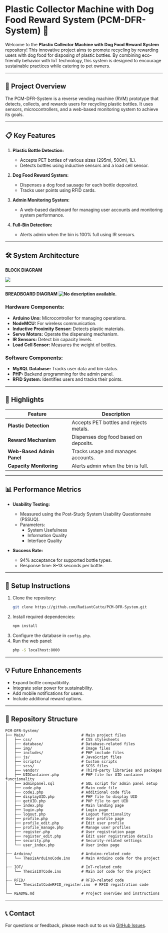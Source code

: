 
# Plastic Collector Machine with Dog Food Reward System (PCM-DFR-System) 🐶

Welcome to the **Plastic Collector Machine with Dog Food Reward System** repository! This innovative project aims to promote recycling by rewarding users with dog food for disposing of plastic bottles. By combining eco-friendly behavior with IoT technology, this system is designed to encourage sustainable practices while catering to pet owners.

---

## 🚀 **Project Overview**

The PCM-DFR-System is a reverse vending machine (RVM) prototype that detects, collects, and rewards users for recycling plastic bottles. It uses sensors, microcontrollers, and a web-based monitoring system to achieve its goals.

---

## 📋 **Key Features**

1. **Plastic Bottle Detection:**
   - Accepts PET bottles of various sizes (295ml, 500ml, 1L).
   - Detects bottles using inductive sensors and a load cell sensor.

2. **Dog Food Reward System:**
   - Dispenses a dog food sausage for each bottle deposited.
   - Tracks user points using RFID cards.

3. **Admin Monitoring System:**
   - A web-based dashboard for managing user accounts and monitoring system performance.

4. **Full-Bin Detection:**
   - Alerts admin when the bin is 100% full using IR sensors.

---

## 🛠️ **System Architecture**

**BLOCK DIAGRAM**

**![](https://lh7-rt.googleusercontent.com/docsz/AD_4nXcE74XeArd_qzuTaHRsEkC0hsW_qzjc5TDARkavpA4ABnXsPfHZ1YSYljWhXWe-hTzlRWJYyODmudi76Kh14ZTi-FGZxmsVBj1-B7pOUWMx4wytH2yPzc85oQDMG9Y6JQvhw4kdygm4KJj23euRtNY?key=wAnhi_jwVwyVVq5B01u1w5JG)**

----
**BREADBOARD DIAGRAM**
**![No description available.](https://lh7-rt.googleusercontent.com/docsz/AD_4nXdC9ii6J8eyqT8RtG8VOzoGo2xp9Mwqi1K9VAe49sfgyUwVosRG504rt4sffat2Q0qN0hnzJDpcJYN_746Yrd_rTvKKLAMEf3vt4G2rIIub9Th9pXEwUGCgJ75NaskOsqBC6keJutg5s8d4D2pAvA?key=wAnhi_jwVwyVVq5B01u1w5JG)**
### Hardware Components:
- **Arduino Uno:** Microcontroller for managing operations.
- **NodeMCU:** For wireless communication.
- **Inductive Proximity Sensor:** Detects plastic materials.
- **Servo Motors:** Operate the dispensing mechanism.
- **IR Sensors:** Detect bin capacity levels.
- **Load Cell Sensor:** Measures the weight of bottles.

### Software Components:
- **MySQL Database:** Tracks user data and bin status.
- **PHP:** Backend programming for the admin panel.
- **RFID System:** Identifies users and tracks their points.

---

## 🌟 **Highlights**

| Feature                     | Description                               |
|-----------------------------|-------------------------------------------|
| **Plastic Detection**       | Accepts PET bottles and rejects metals.  |
| **Reward Mechanism**        | Dispenses dog food based on deposits.    |
| **Web-Based Admin Panel**   | Tracks usage and manages accounts.       |
| **Capacity Monitoring**     | Alerts admin when the bin is full.       |

---

## 📊 **Performance Metrics**

- **Usability Testing:**
  - Measured using the Post-Study System Usability Questionnaire (PSSUQ).
  - Parameters:
    - System Usefulness
    - Information Quality
    - Interface Quality

- **Success Rate:**
  - 94% acceptance for supported bottle types.
  - Response time: 8–13 seconds per bottle.

---
## 🔧 **Setup Instructions**

1. Clone the repository:
   ```bash
   git clone https://github.com/RadiantCatto/PCM-DFR-System.git
   ```
2. Install required dependencies:
   ```bash
   npm install
   ```
3. Configure the database in `config.php`.
4. Run the web panel:
   ```bash
   php -S localhost:8000
   ```

---

## 💡 **Future Enhancements**

- Expand bottle compatibility.
- Integrate solar power for sustainability.
- Add mobile notifications for users.
- Include additional reward options.

---

## 📂 **Repository Structure**

```
PCM-DFR-System/
├── Main/                         # Main project files
│   ├── css/                      # CSS stylesheets
│   ├── database/                 # Database-related files
│   ├── img/                      # Image files
│   ├── includes/                 # PHP include files
│   ├── js/                       # JavaScript files
│   ├── scripts/                  # Custom scripts
│   ├── scss/                     # SCSS files
│   ├── vendor/                   # Third-party libraries and packages
│   ├── UIDContainer.php          # PHP file for UID container functionality
│   ├── adminpanel.sql            # SQL script for admin panel setup
│   ├── code.php                  # Main code file
│   ├── code1.php                 # Additional code file
│   ├── displayUID.php            # PHP file to display UID
│   ├── getUID.php                # PHP file to get UID
│   ├── index.php                 # Main landing page
│   ├── login.php                 # Login page
│   ├── logout.php                # Logout functionality
│   ├── profile.php               # User profile page
│   ├── profile_edit.php          # Edit user profile
│   ├── profile_manage.php        # Manage user profiles
│   ├── register.php              # User registration page
│   ├── register_edit.php         # Edit user registration details
│   ├── security.php              # Security-related settings
│   └── user_index.php            # User index page
│
├── Arduino/                      # Arduino-related code
│   └── ThesisArduinoCode.ino     # Main Arduino code for the project
│
├── IOT/                          # IoT-related code
│   └── ThesisIOTCode.ino         # Main IoT code for the project
│
├── RFID/                         # RFID-related code
│   └── ThesisIotCodeRFID_register.ino  # RFID registration code
│
└── README.md                     # Project overview and instructions
```

---
## 📞 **Contact**

For questions or feedback, please reach out to us via [GitHub Issues](https://github.com/RadiantCatto/PCM-DFR-System/issues).
